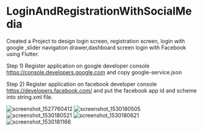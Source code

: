 # LoginAndRegistrationWithSocialMedia
Created a Project to design login screen, registration screen, login with google ,slider navigation drawer,dashboard screen login with Facebook using Flutter.

Step 1) Register application on google developer console https://console.developers.google.com and copy google-service.json

Step 2) Register application on facebook developer console https://developers.facebook.com/ and put the facebook app id and scheme into string.xml file.

![screenshot_1527760412](https://user-images.githubusercontent.com/3602601/42028848-29e1e348-7aeb-11e8-9f69-e252458e17b4.png)
![screenshot_1530180505](https://user-images.githubusercontent.com/3602601/42028850-2a3a9b00-7aeb-11e8-984b-47acb09b21c1.png)
![screenshot_1530180521](https://user-images.githubusercontent.com/3602601/42028855-2c0638b8-7aeb-11e8-8a57-a5330638e39b.png)
![screenshot_1530180621](https://user-images.githubusercontent.com/3602601/42028857-2ddd2f3e-7aeb-11e8-9374-66d3e266cc72.png)
![screenshot_1530181166](https://user-images.githubusercontent.com/3602601/42028859-2eea4b1e-7aeb-11e8-9cf3-b00c37f41965.png)
